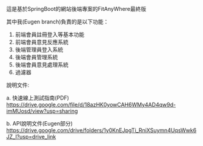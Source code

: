 這是基於SpringBoot的網站後端專案的FitAnyWhere最終版

其中我(Eugen branch)負責的是以下功能：
1. 前端會員註冊登入等基本功能
2. 前端會員意見反應系統
3. 後端管理員登入系統
4. 後端會員管理系統
5. 後端會員意見處理系統
6. 過濾器

說明文件:

a. 快速線上測試指南(PDF)
https://drive.google.com/file/d/18azHK0yowCAH6WMy4AD4qw9d-imMUosd/view?usp=sharing

b. API說明文件(Eugen部分)
https://drive.google.com/drive/folders/1y0KnEJpgTi_RniXSuymn4UqsWwk6JZ_I?usp=drive_link
